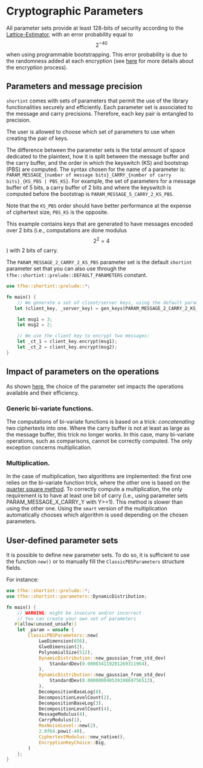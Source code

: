 # Cryptographic Parameters

All parameter sets provide at least 128-bits of security according to the [Lattice-Estimator](https://github.com/malb/lattice-estimator), with an error probability equal to $$2^{-40}$$ when using programmable bootstrapping. This error probability is due to the randomness added at each encryption (see [here](../../../getting\_started/security\_and\_cryptography.md) for more details about the encryption process).

## Parameters and message precision

`shortint` comes with sets of parameters that permit the use of the library functionalities securely and efficiently. Each parameter set is associated to the message and carry precisions. Therefore, each key pair is entangled to precision.

The user is allowed to choose which set of parameters to use when creating the pair of keys.

The difference between the parameter sets is the total amount of space dedicated to the plaintext, how it is split between the message buffer and the carry buffer, and the order in which the keyswitch (KS) and bootstrap (PBS) are computed. The syntax chosen for the name of a parameter is: `PARAM_MESSAGE_{number of message bits}_CARRY_{number of carry bits}_{KS_PBS | PBS_KS}`. For example, the set of parameters for a message buffer of 5 bits, a carry buffer of 2 bits and where the keyswitch is computed before the bootstrap is `PARAM_MESSAGE_5_CARRY_2_KS_PBS`.

Note that the `KS_PBS` order should have better performance at the expense of ciphertext size, `PBS_KS` is the opposite.

This example contains keys that are generated to have messages encoded over 2 bits (i.e., computations are done modulus $$2^2 = 4$$) with 2 bits of carry.

The `PARAM_MESSAGE_2_CARRY_2_KS_PBS` parameter set is the default `shortint` parameter set that you can also use through the `tfhe::shortint::prelude::DEFAULT_PARAMETERS` constant.

```rust
use tfhe::shortint::prelude::*;

fn main() {
    // We generate a set of client/server keys, using the default parameters:
   let (client_key, _server_key) = gen_keys(PARAM_MESSAGE_2_CARRY_2_KS_PBS);

    let msg1 = 3;
    let msg2 = 2;

    // We use the client key to encrypt two messages:
    let _ct_1 = client_key.encrypt(msg1);
    let _ct_2 = client_key.encrypt(msg2);
}
```

## Impact of parameters on the operations

As shown [here](../../../getting\_started/benchmarks.md), the choice of the parameter set impacts the operations available and their efficiency.

### Generic bi-variate functions.

The computations of bi-variate functions is based on a trick: _concatenating_ two ciphertexts into one. Where the carry buffer is not at least as large as the message buffer, this trick no longer works. In this case, many bi-variate operations, such as comparisons, cannot be correctly computed. The only exception concerns multiplication.

### Multiplication.

In the case of multiplication, two algorithms are implemented: the first one relies on the bi-variate function trick, where the other one is based on the [quarter square method](https://en.wikipedia.org/wiki/Multiplication\_algorithm#Quarter\_square\_multiplication). To correctly compute a multiplication, the only requirement is to have at least one bit of carry (i.e., using parameter sets PARAM\_MESSAGE\_X\_CARRY\_Y with Y>=1). This method is slower than using the other one. Using the `smart` version of the multiplication automatically chooses which algorithm is used depending on the chosen parameters.

## User-defined parameter sets

It is possible to define new parameter sets. To do so, it is sufficient to use the function `new()` or to manually fill the `ClassicPBSParameters` structure fields.

For instance:

```rust
use tfhe::shortint::prelude::*;
use tfhe::shortint::parameters::DynamicDistribution;

fn main() {
    // WARNING: might be insecure and/or incorrect
    // You can create your own set of parameters
   #[allow(unused_unsafe)]
    let _param = unsafe {
        ClassicPBSParameters::new(
            LweDimension(656),
            GlweDimension(2),
            PolynomialSize(512),
            DynamicDistribution::new_gaussian_from_std_dev(
                StandardDev(0.000034119201269311964),
            ),
            DynamicDistribution::new_gaussian_from_std_dev(
                StandardDev(0.00000004053919869756513),
            ),
            DecompositionBaseLog(8),
            DecompositionLevelCount(2),
            DecompositionBaseLog(3),
            DecompositionLevelCount(4),
            MessageModulus(4),
            CarryModulus(1),
            MaxNoiseLevel::new(2),
            2.0f64.powi(-40),
            CiphertextModulus::new_native(),
            EncryptionKeyChoice::Big,
        )
    };
}
```
